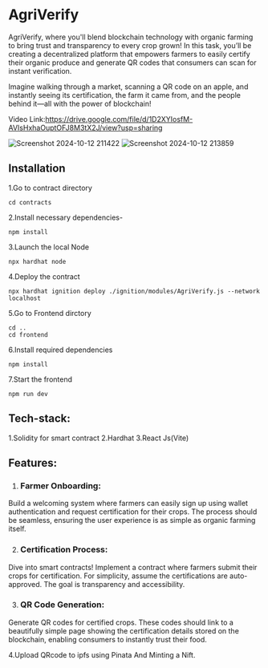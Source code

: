 # AgriVerify
AgriVerify, where you'll blend blockchain technology with organic farming to bring trust and transparency to every crop grown! In this task, you’ll be creating a decentralized platform that empowers farmers to easily certify their organic produce and generate QR codes that consumers can scan for instant verification.

Imagine walking through a market, scanning a QR code on an apple, and instantly seeing its certification, the farm it came from, and the people behind it—all with the power of blockchain!

Video Link:https://drive.google.com/file/d/1D2XYIosfM-AVIsHxhaOuptOFJ8M3tX2J/view?usp=sharing

![Screenshot 2024-10-12 211422](https://github.com/user-attachments/assets/664ba694-c398-4a96-9b07-0ec4fe891718)
![Screenshot 2024-10-12 213859](https://github.com/user-attachments/assets/caedc8c2-1489-4211-97fa-3d5682272ce2)


## Installation
1.Go to contract directory
```
cd contracts
```
2.Install necessary dependencies-
```
npm install
```
3.Launch the local Node
```
npx hardhat node
```
4.Deploy the contract
```
npx hardhat ignition deploy ./ignition/modules/AgriVerify.js --network localhost
```

5.Go to Frontend dirctory
```
cd ..
cd frontend
```
6.Install required dependencies
```
npm install
```
7.Start the frontend
```
npm run dev
```

## Tech-stack:
1.Solidity for smart contract
2.Hardhat
3.React Js(Vite)

## Features:

1. ### Farmer Onboarding:
Build a welcoming system where farmers can easily sign up using wallet authentication and request certification for their crops. The process should be seamless, ensuring the user experience is as simple as organic farming itself.

2. ### Certification Process:
Dive into smart contracts! Implement a contract where farmers submit their crops for certification. For simplicity, assume the certifications are auto-approved. The goal is transparency and accessibility.

3. ### QR Code Generation:
Generate QR codes for certified crops. These codes should link to a beautifully simple page showing the certification details stored on the blockchain, enabling consumers to instantly trust their food.

4.Upload QRcode to ipfs using Pinata And Minting a Nift.
